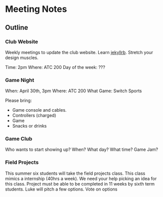 # Meeting Notes

## Outline

### Club Website

Weekly meetings to update the club website.
Learn [jekyllrb](https://jekyllrb.com/).
Stretch your design muscles. 

Time: 2pm 
Where: ATC 200
Day of the week: ???

### Game Night

When: April 30th, 3pm
Where: ATC 200
What Game: Switch Sports

Please bring:
- Game console and cables. 
- Controllers (charged)
- Game 
- Snacks or drinks

### Game Club

Who wants to start showing up? 
When? What day? What time? 
Game Jam?

### Field Projects 

This summer six students will take the field projects class. 
This class mimics a internship (40hrs a week).
We need your help picking an idea for this class. 
Project must be able to be completed in 11 weeks by sixth term students. 
Luke will pitch a few options. 
Vote on options 


